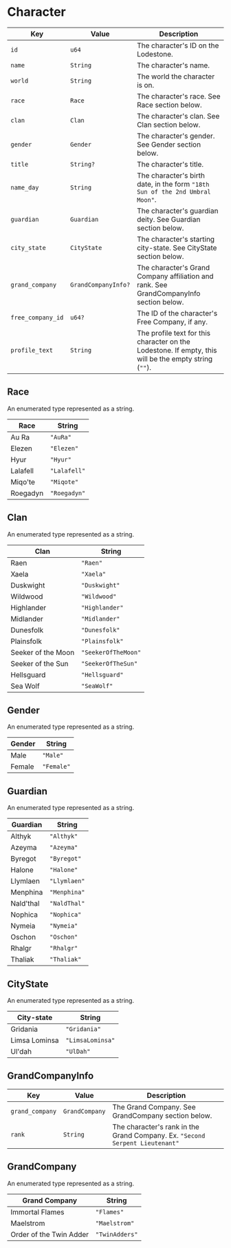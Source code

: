 # Character

|Key|Value|Description|
|---|---|---|
|`id`|`u64`|The character's ID on the Lodestone.|
|`name`|`String`|The character's name.|
|`world`|`String`|The world the character is on.|
|`race`|`Race`|The character's race. See Race section below.|
|`clan`|`Clan`|The character's clan. See Clan section below.|
|`gender`|`Gender`|The character's gender. See Gender section below.|
|`title`|`String?`|The character's title.|
|`name_day`|`String`|The character's birth date, in the form `"18th Sun of the 2nd Umbral Moon"`.|
|`guardian`|`Guardian`|The character's guardian deity. See Guardian section below.|
|`city_state`|`CityState`|The character's starting city-state. See CityState section below.|
|`grand_company`|`GrandCompanyInfo?`|The character's Grand Company affiliation and rank. See GrandCompanyInfo section below.|
|`free_company_id`|`u64?`|The ID of the character's Free Company, if any.|
|`profile_text`|`String`|The profile text for this character on the Lodestone. If empty, this will be the empty string (`""`).|

## Race

An enumerated type represented as a string.

|Race|String|
|---|---|
|Au Ra|`"AuRa"`|
|Elezen|`"Elezen"`|
|Hyur|`"Hyur"`|
|Lalafell|`"Lalafell"`|
|Miqo'te|`"Miqote"`|
|Roegadyn|`"Roegadyn"`|

## Clan

An enumerated type represented as a string.

|Clan|String|
|---|---|
|Raen|`"Raen"`|
|Xaela|`"Xaela"`|
|Duskwight|`"Duskwight"`|
|Wildwood|`"Wildwood"`|
|Highlander|`"Highlander"`|
|Midlander|`"Midlander"`|
|Dunesfolk|`"Dunesfolk"`|
|Plainsfolk|`"Plainsfolk"`|
|Seeker of the Moon|`"SeekerOfTheMoon"`|
|Seeker of the Sun|`"SeekerOfTheSun"`|
|Hellsguard|`"Hellsguard"`|
|Sea Wolf|`"SeaWolf"`|

## Gender

An enumerated type represented as a string.

|Gender|String|
|---|---|
|Male|`"Male"`|
|Female|`"Female"`|

## Guardian

An enumerated type represented as a string.

|Guardian|String|
|---|---|
|Althyk|`"Althyk"`|
|Azeyma|`"Azeyma"`|
|Byregot|`"Byregot"`|
|Halone|`"Halone"`|
|Llymlaen|`"Llymlaen"`|
|Menphina|`"Menphina"`|
|Nald'thal|`"NaldThal"`|
|Nophica|`"Nophica"`|
|Nymeia|`"Nymeia"`|
|Oschon|`"Oschon"`|
|Rhalgr|`"Rhalgr"`|
|Thaliak|`"Thaliak"`|

## CityState

An enumerated type represented as a string.

|City-state|String|
|---|---|
|Gridania|`"Gridania"`|
|Limsa Lominsa|`"LimsaLominsa"`|
|Ul'dah|`"UlDah"`|

## GrandCompanyInfo

|Key|Value|Description|
|---|---|---|
|`grand_company`|`GrandCompany`|The Grand Company. See GrandCompany section below.|
|`rank`|`String`|The character's rank in the Grand Company. Ex. `"Second Serpent Lieutenant"`|

## GrandCompany

An enumerated type represented as a string.

|Grand Company|String|
|---|---|
|Immortal Flames|`"Flames"`|
|Maelstrom|`"Maelstrom"`|
|Order of the Twin Adder|`"TwinAdders"`|
